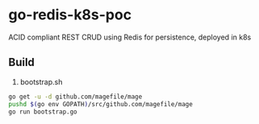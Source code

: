 # go-redis-k8s-poc
ACID compliant REST CRUD using Redis for persistence, deployed in k8s


## Build
1. bootstrap.sh
```bash
go get -u -d github.com/magefile/mage
pushd $(go env GOPATH)/src/github.com/magefile/mage
go run bootstrap.go

```